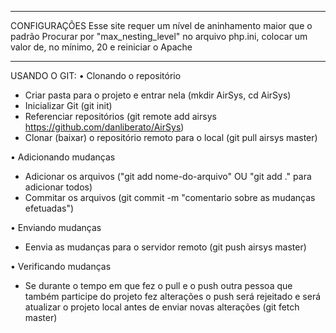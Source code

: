 -----------------------------------------
CONFIGURAÇÕES
Esse site requer um nível de aninhamento maior que o padrão
Procurar por "max_nesting_level" no arquivo php.ini, colocar um valor de, no mínimo, 20 e reiniciar o Apache

-----------------------------------------
USANDO O GIT:
• Clonando o repositório
- Criar pasta para o projeto e entrar nela (mkdir AirSys, cd AirSys)
- Inicializar Git (git init)
- Referenciar repositórios (git remote add airsys https://github.com/danliberato/AirSys)
- Clonar (baixar) o repositório remoto para o local (git pull airsys master)

• Adicionando mudanças
- Adicionar os arquivos ("git add nome-do-arquivo" OU "git add ." para adicionar todos)
- Commitar os arquivos (git commit -m "comentario sobre as mudanças efetuadas")

• Enviando mudanças
- Eenvia as mudanças para o servidor remoto (git push airsys master)

• Verificando mudanças
- Se durante o tempo em que fez o pull e o push outra pessoa que também participe do projeto fez alterações o push será rejeitado e será atualizar o projeto local antes de enviar novas alterações (git fetch master)
